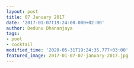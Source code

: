 ```yaml
---
layout: post
title: 07 January 2017
date: '2017-01-07T19:24:00.000+02:00'
author: Dedunu Dhananjaya
tags:
- pool
- cocktail
modified_time: '2020-05-31T19:24:35.777+03:00'
featured_image: 2017-01-07-07-january-2017.jpg
---
```

